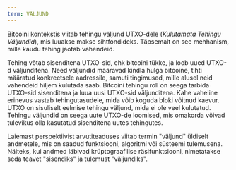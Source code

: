 ```yaml
---
term: VÄLJUND
---
```


Bitcoini kontekstis viitab tehingu väljund UTXO-dele (*Kulutamata Tehingu Väljundid*), mis luuakse makse sihtfondideks. Täpsemalt on see mehhanism, mille kaudu tehing jaotab vahendeid.

Tehing võtab sisenditena UTXO-sid, ehk bitcoini tükke, ja loob uued UTXO-d väljunditena. Need väljundid määravad kindla hulga bitcoine, tihti määratud konkreetsele aadressile, samuti tingimused, mille alusel neid vahendeid hiljem kulutada saab. Bitcoini tehingu roll on seega tarbida UTXO-sid sisenditena ja luua uusi UTXO-sid väljunditena. Kahe vaheline erinevus vastab tehingutasudele, mida võib koguda bloki võitnud kaevur. UTXO on sisuliselt eelmise tehingu väljund, mida ei ole veel kulutatud. Tehingu väljundid on seega uute UTXO-de loomised, mis omakorda võivad tulevikus olla kasutatud sisenditena uutes tehingutes.

Laiemast perspektiivist arvutiteaduses viitab termin "väljund" üldiselt andmetele, mis on saadud funktsiooni, algoritmi või süsteemi tulemusena. Näiteks, kui andmed läbivad krüptograafilise räsifunktsiooni, nimetatakse seda teavet "sisendiks" ja tulemust "väljundiks".